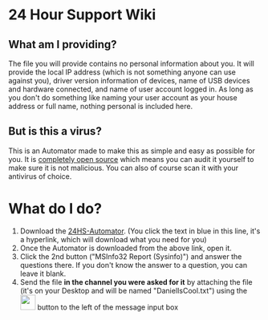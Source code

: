 # 24 Hour Support Wiki


## What am I providing?

The file you will provide contains no personal information about you. It will provide the local IP address (which is not something anyone can use against you), driver version information of devices, name of USB devices and hardware connected, and name of user account logged in. As long as you don't do something like naming your user account as your house address or full name, nothing personal is included here.

## But is this a virus?

This is an Automator made to make this as simple and easy as possible for you. It is [completely open source](https://github.com/24HourSupport/Automator) which means you can audit it yourself to make sure it is not malicious. You can also of course scan it with your antivirus of choice.


# What do I do?

1. Download the [24HS-Automator](https://github.com/24HourSupport/Automator/releases/latest/download/24HS-Automator.exe). (You click the text in blue in this line, it's a hyperlink, which will download what you need for you)
2. Once the Automator is downloaded from the above link, open it. 
3. Click the 2nd button ("MSInfo32 Report (Sysinfo)") and answer the questions there. If you don't know the answer to a question, you can leave it blank.
4. Send the file **in the channel you were asked for it** by attaching the file (it's on your Desktop and will be named "DanielIsCool.txt") using the <img src="https://user-images.githubusercontent.com/44484725/138221745-992ccdde-957a-4de6-acbb-61c324b89583.png" height=30px /> button to the left of the message input box

